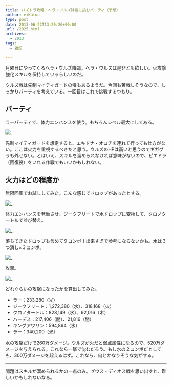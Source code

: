 ```yaml
---
title: パズドラ攻略：ヘラ・ウルズ降臨に挑むパーティ（予想）
author: eiKatou
type: post
date: 2013-06-22T13:20:26+00:00
url: /2925.html
archives:
  - 2013
tags:
  - 雑記

---
```

月曜日にやってくるヘラ・ウルズ降臨。ヘラ・ウルズは是非とも欲しい。火攻撃強化スキルを保持しているらしいのだ。

ウルズ戦は先制マイティガードの噂もあるようだ。今回も苦戦しそうなので、しっかりパーティを考えている。一回目はこれで挑戦するつもり。

## パーティ

ラーパーティで、体力エンハンスを使う。もちろんレベル最大にしてある。
  
![_](/uploads/2013/06/37016ad8b2b7bf3e6b64f14069ea8599.jpg)

先制マイティガードを想定すると、エキドナ・オロチを連れて行っても仕方がない。ここは火力を重視するべきだと思う。ウルズのHPは高いと思うのでギガグラも外せない。とはいえ、スキルを溜められなければ意味がないので、ピエドラ（回復役）をいれる作戦でもいいかもしれない。

<!--more-->

## 火力はどの程度か

無限回廊でお試ししてみた。こんな感じでドロップがあったとする。
  
![_](/uploads/2013/06/10e1c1057e995dc65ba9770dc3636757.jpg)

体力エンハンスを発動させ、ジークフリートで水ドロップに変換して、クロノタートルで並び替え。
  
![_](/uploads/2013/06/fe20066ca9dcb63aeae53c615484e508.jpg)

落ちてきたドロップも含めて９コンボ！出来すぎで参考にならないかも。水は３つ消し×３コンボ。
  
![_](/uploads/2013/06/d8b4331cf090edbbe304ce8ef6cd6d33.jpg)

攻撃。
  
![_](/uploads/2013/06/d826544b9e51bf9a378b259798e69101.jpg)

どれぐらいの攻撃になったかを算出してみた。

  * ラー：233,280（光）
  * ジークフリート：1,272,380（水）、318,168（火）
  * クロノタートル：828,149（水）、92,016（木）
  * ハーデス：217,406（闇）、21,816（闇）
  * キングアワリン：594,864（水）
  * ラー：340,200（光）

水の攻撃だけで260万ダメージ。ウルズが火だと弱点属性になるので、520万ダメージを与えられる。これなら一撃で沈むだろう。もし水の２コンボだとしても、300万ダメージを超えるはず。これなら、何とかなりそうな気がする。 

* * *

問題はスキルが溜められるかの一点のみ。ゼウス・ディオス戦を思い出すと、難しいかもしれないなぁ。

 [1]: /uploads/2013/06/37016ad8b2b7bf3e6b64f14069ea8599.jpg
 [2]: /uploads/2013/06/10e1c1057e995dc65ba9770dc3636757.jpg
 [3]: /uploads/2013/06/fe20066ca9dcb63aeae53c615484e508.jpg
 [4]: /uploads/2013/06/d8b4331cf090edbbe304ce8ef6cd6d33.jpg
 [5]: /uploads/2013/06/d826544b9e51bf9a378b259798e69101.jpg
